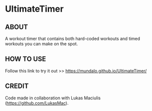 # UltimateTimer

## ABOUT

A workout timer that contains both hard-coded workouts and timed workouts you can make on the spot.


## HOW TO USE

Follow this link to try it out >> https://mundalo.github.io/UltimateTimer/


## CREDIT

Code made in collaboration with Lukas Maciulis (https://github.com/LukasMac).
